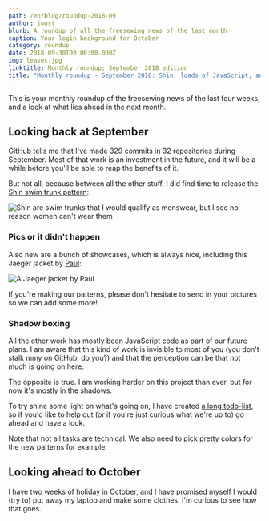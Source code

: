 ```yaml
---
path: /en/blog/roundup-2018-09
author: joost
blurb: A roundup of all the freesewing news of the last month
caption: Your login background for October
category: roundup
date: 2018-09-30T00:00:00.000Z
img: leaves.jpg
linktitle: Monthly roundup; September 2018 edition
title: "Monthly roundup - September 2018: Shin, loads of JavaScript, and a long TODO\nlist"
---
```


This is your monthly roundup of the freesewing news of the last four weeks, and a look at what lies ahead in the next month.

## Looking back at September

GitHub tells me that I've made 329 commits in 32 repositories during September. Most of that work is an investment in the future, and it will be a while before you'll be able to reap the benefits of it.

But not all, because between all the other stuff, I did find time to release the [Shin swim trunk pattern](/patterns/shin):

![Shin are swim trunks that I would qualify as menswear, but I see no reason women can't wear them](cover.jpg)

### Pics or it didn't happen

Also new are a bunch of showcases, which is always nice, including this Jaeger jacket by [Paul](/users/Tiger751023):

![A Jaeger jacket by Paul](https://freesewing.org/img/showcase/linnen-jaeger-by-paul/high_showcase.jpg)

If you're making our patterns, please don't hesitate to send in your pictures so we can add some more!

### Shadow boxing

All the other work has mostly been JavaScript code as part of our future plans. I am aware that this kind of work is invisible to most of you (you don't stalk mmy on GitHub, do you?) and that the perception can be that not much is going on here.

The opposite is true. I am working harder on this project than ever, but for now it's mostly in the shadows.

To try shine some light on what's going on, I have created [a long todo-list](https://github.com/freesewing/todo), so if you'd like to help out (or if you're just curious what we're up to) go ahead and have a look.

Note that not all tasks are technical. We also need to pick pretty colors for the new patterns for example.

## Looking ahead to October

I have two weeks of holiday in October, and I have promised myself I would (try to) put away my laptop and make some clothes. I'm curious to see how that goes.